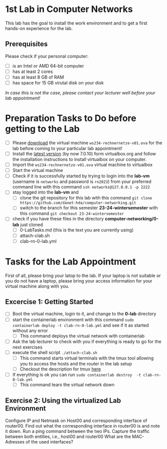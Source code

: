 # 1st Lab in Computer Networks

This lab has the goal to install the work environment and to get a first hands-on experience for the lab. 

## Prerequisites

Please check if your personal computer:
- [ ] is an Intel or AMD 64-bit computer
- [ ] has at least 2 cores
- [ ] has at least 8 GB of RAM
- [ ] has space for 15 GB virutal disk on your disk

*In case this is not the case, please contact your lecturer well before your lab appointment!*

# Preparation Tasks to Do before getting to the Lab

- [ ] Please [download](https://cloud.h-da.de/s/7RxyR9jWDxJD7xS) the virtual machine ````ws234-rechnernetze-v01.ova```` for the lab before coming to your particular lab appointment!
- [ ] Install the [latest version](https://www.virtualbox.org/) (by now 7.0.10) form virtualbox.org and follow the installation instructions to install virtualbox on your computer.
- [ ] Import the ````ws234-rechnernetze-v01.ova```` virtual machine to virtualbox
- [ ] Start the virtual machine
- [ ] Check if it is successfully started by trying to login into the **lab-vm** (username is ````networks```` and password is ````rn2023````) from your preferred command line with this command ````ssh networks@127.0.0.1 -p 2222````
- [ ] stay logged into the **lab-vm** and
  - [ ] clone the git repository for this lab with this command ````git clone https://github.com/danet-hda/computer-networking.git ````
  - [ ] switch to the branch for this semester **23-24-wintersemester** with this command ````git checkout 23-24-wintersemester````
- [ ] check if you have these files in the directory **computer-networking/0-lab** just cloned
  - [ ] 0-LabTasks.md (this is the text you are currently using)
  - [ ] attach-clab.sh
  - [ ] clab-rn-0-lab.yml
     
# Tasks for the Lab Appointment

First of all, please bring your latop to the lab. If your laptop is not suitable or you do not have a laptop, please bring your access information for your virtual machine along with you. 

## Excercise 1: Getting Started

- [ ] Boot the virtual machine, login to it, and change to the **0-lab** directory
- [ ] start the containerlab environment with this command ````sudo containerlab deploy -t clab-rn-0-lab.yml```` and see if it as started without any error
  - [ ] This command deploys the virtual network with containerlab
- [ ] Ask the lab lecturer to check with you if everything is ready to go for the next exercises
- [ ] execute the shell script ````./attach-clab.sh ````
  - [ ] This command starts virtual terminals with the tmux tool allowing you to access the hosts and the router in the lab setup
  - [ ] Checkout the description for tmux [here](tmux-info.md) 
- [ ] If everything is ok you can run ````sudo containerlab destroy  -t clab-rn-0-lab.yml````
  - [ ] This command tears the virtual network down

## Exercise 2: Using the virtualized Lab Environment

Configure IP and Netmask on Host00 and corresponding interface of router00. Find out what the corresponding interface in router00 is and note it down. Run a ping command between the two IPs. Capture the traffic between both entities, i.e., host00 and router00 What are the MAC-Adresses of the used interfaces? 

  


